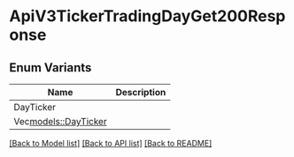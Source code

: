 # ApiV3TickerTradingDayGet200Response

## Enum Variants

| Name | Description |
|---- | -----|
| DayTicker |  |
| Vec<models::DayTicker> |  |

[[Back to Model list]](../README.md#documentation-for-models) [[Back to API list]](../README.md#documentation-for-api-endpoints) [[Back to README]](../README.md)


